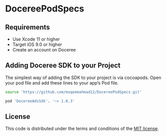 # DocereePodSpecs

## Requirements
- Use Xcode 11 or higher
- Target iOS 9.0 or higher
- Create an account on Doceree

## Adding Doceree SDK to your Project
The simplest way of adding the SDK to your project is via cocoapods. Open your pod file and add these lines to your app’s Pod file. 
```sh
source 'https://github.com/muqeemahmad12/DocereePodSpecs.git'
```

```sh
pod 'DocereeAdsSdk'. '~> 1.0.3'
```


## License
This code is distributed under the terms and conditions of the [MIT license](https://github.com/doceree/ios-sdk/blob/master/MIT%20License).
